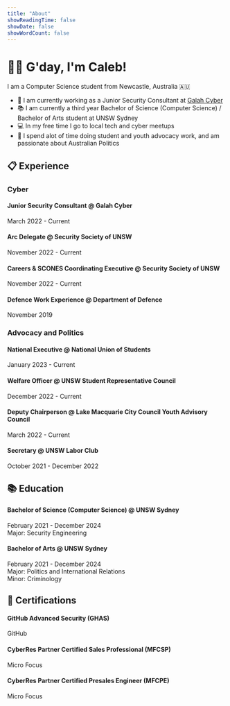 ```yaml
---
title: "About"
showReadingTime: false
showDate: false
showWordCount: false
---
```

# 👨‍💻 G'day, I'm Caleb!
I am a Computer Science student from Newcastle, Australia 🇦🇺

- 🦜 I am currently working as a Junior Security Consultant at [Galah Cyber](https://www.galahcyber.com.au)
- 📚 I am currently a third year Bachelor of Science (Computer Science) / Bachelor of Arts student at UNSW Sydney
- 💻 In my free time I go to local tech and cyber meetups
- 📢 I spend alot of time doing student and youth advocacy work, and am passionate about Australian Politics

## 📋 Experience
### Cyber
#### Junior Security Consultant @ Galah Cyber
March 2022 - Current

#### Arc Delegate @ Security Society of UNSW
November 2022 - Current

#### Careers & SCONES Coordinating Executive @ Security Society of UNSW
November 2022 - Current

#### Defence Work Experience @ Department of Defence
November 2019

### Advocacy and Politics
#### National Executive @ National Union of Students
January 2023 - Current

#### Welfare Officer @ UNSW Student Representative Council
December 2022 - Current

#### Deputy Chairperson @ Lake Macquarie City Council Youth Advisory Council
March 2022 - Current

#### Secretary @ UNSW Labor Club
October 2021 - December 2022

## 📚 Education
#### Bachelor of Science (Computer Science) @ UNSW Sydney
February 2021 - December 2024<br/>
Major: Security Engineering

#### Bachelor of Arts @ UNSW Sydney
February 2021 - December 2024<br/>
Major: Politics and International Relations<br/>
Minor: Criminology

## 📖 Certifications
#### GitHub Advanced Security (GHAS)
GitHub

#### CyberRes Partner Certified Sales Professional (MFCSP)
Micro Focus

#### CyberRes Partner Certified Presales Engineer (MFCPE)
Micro Focus
